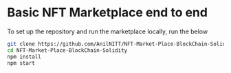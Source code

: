 # Basic NFT Marketplace end to end

To set up the repository and run the marketplace locally, run the below
```bash
git clone https://github.com/AnilNITT/NFT-Market-Place-BlockChain-Solidity.git
cd NFT-Market-Place-BlockChain-Solidity
npm install
npm start
```
